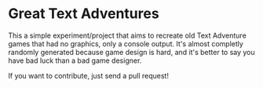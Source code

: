 # Great Text Adventures

This a simple experiment/project that aims to recreate old Text Adventure games that had no graphics, only a console output. It's almost completly randomly generated because game design is hard, and it's better to say you have bad luck than a bad game designer.

If you want to contribute, just send a pull request!